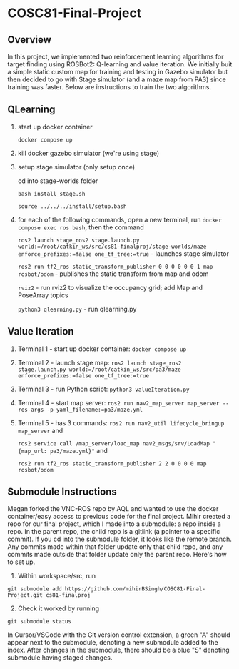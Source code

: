 # COSC81-Final-Project

## Overview

In this project, we implemented two reinforcement learning algorithms for target finding using ROSBot2: Q-learning and value iteration.
We initially buit a simple static custom map for training and testing in Gazebo simulator but then decided to go with Stage simulator (and a maze map from PA3) since training was faster.
Below are instructions to train the two algorithms.

## QLearning

1.  start up docker container

    `docker compose up`

2.  kill docker gazebo simulator (we're using stage)

3.  setup stage simulator (only setup once)

    cd into stage-worlds folder

    `bash install_stage.sh`

    `source ../../../install/setup.bash`

4.  for each of the following commands, open a new terminal, run `docker compose exec ros bash`, then the command

    `ros2 launch stage_ros2 stage.launch.py world:=/root/catkin_ws/src/cs81-finalproj/stage-worlds/maze enforce_prefixes:=false one_tf_tree:=true` - launches stage simulator

    `ros2 run tf2_ros static_transform_publisher 0 0 0 0 0 0 1 map rosbot/odom` - publishes the static transform from map and odom

    `rviz2` - run rviz2 to visualize the occupancy grid; add Map and PoseArray topics

    `python3 qlearning.py` - run qlearning.py

    <!-- `ros2 run teleop_twist_keyboard teleop_twist_keyboard` - teleoperate/drive the rosbot in the simulation -->

## Value Iteration

1. Terminal 1 - start up docker container:
   `docker compose up`

2. Terminal 2 - launch stage map:
   `ros2 launch stage_ros2 stage.launch.py world:=/root/catkin_ws/src/pa3/maze enforce_prefixes:=false one_tf_tree:=true`

3. Terminal 3 - run Python script:
   `python3 valueIteration.py`

4. Terminal 4 - start map server:
   `ros2 run nav2_map_server map_server --ros-args -p yaml_filename:=pa3/maze.yml`

5. Terminal 5 - has 3 commands:
   `ros2 run nav2_util lifecycle_bringup map_server` and

   `ros2 service call /map_server/load_map nav2_msgs/srv/LoadMap "{map_url: pa3/maze.yml}"` and

   `ros2 run tf2_ros static_transform_publisher 2 2 0 0 0 0 map rosbot/odom`

## Submodule Instructions

Megan forked the VNC-ROS repo by AQL and wanted to use the docker container/easy access to previous code for the final project. Mihir created a repo for our final project, which I made into a submodule: a repo inside a repo. In the parent repo, the child repo is a gitlink (a pointer to a specific commit). If you cd into the submodule folder, it looks like the remote branch. Any commits made within that folder update only that child repo, and any commits made outside that folder update only the parent repo.
Here's how to set up.

1. Within workspace/src, run

`git submodule add https://github.com/mihirBSingh/COSC81-Final-Project.git cs81-finalproj`

2. Check it worked by running

`git submodule status`

In Cursor/VSCode with the Git version control extension, a green "A" should appear next to the submodule, denoting a new submodule added to the index. After changes in the submodule, there should be a blue "S" denoting submodule having staged changes.
